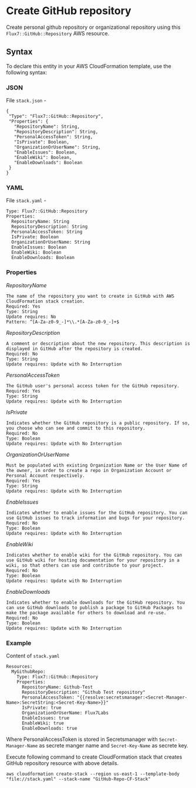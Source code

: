 # Create GitHub repository
Create personal github repository or organizational repository using this  `Flux7::GitHub::Repository` AWS resource.

## Syntax
To declare this entity in your AWS CloudFormation template, use the following syntax: 

### JSON
File `stack.json` -
```
{
 "Type": "Flux7::GitHub::Repository",
 "Properties": {
   "RepositoryName": String,
   "RepositoryDescription": String,
   "PersonalAccessToken": String,
   "IsPrivate": Boolean,
   "OrganizationOrUserName": String,
   "EnableIssues": Boolean,
   "EnableWiki": Boolean,
   "EnableDownloads": Boolean
 }
}
```

### YAML
File `stack.yaml` -
```
Type: Flux7::GitHub::Repository
Properties:
  RepositoryName: String
  RepositoryDescription: String
  PersonalAccessToken: String
  IsPrivate: Boolean
  OrganizationOrUserName: String
  EnableIssues: Boolean
  EnableWiki: Boolean
  EnableDownloads: Boolean
```

### Properties


_RepositoryName_

	The name of the repository you want to create in GitHub with AWS CloudFormation stack creation.
	Required: Yes
	Type: String
	Update requires: No
	Pattern: ^[A-Za-z0-9_-]*\\.*[A-Za-z0-9_-]+$

_RepositoryDescription_

	A comment or description about the new repository. This description is displayed in GitHub after the repository is created.
	Required: No
	Type: String
	Update requires: Update with No Interruption
 
_PersonalAccessToken_

	The GitHub user's personal access token for the GitHub repository.
	Required: Yes
	Type: String
	Update requires: Update with No Interruption
 
_IsPrivate_

	Indicates whether the GitHub repository is a public repository. If so, you choose who can see and commit to this repository.
	Required: No
	Type: Boolean
	Update requires: Update with No Interruption
 
 _OrganizationOrUserName_

	Must be populated with existing Organization Name or the User Name of the owner, in order to create a repo in Organization Account or Personal Account respectively.
	Required: Yes
	Type: String
	Update requires: Update with No Interruption

 _EnableIssues_
 
 	Indicates whether to enable issues for the GitHub repository. You can use GitHub issues to track information and bugs for your repository.
	Required: No
	Type: Boolean
	Update requires: Update with No Interruption
 
 _EnableWiki_
 
 	Indicates whether to enable wiki for the GitHub repository. You can use GitHub wiki for hosting documentation for your repository in a wiki, so that others can use and contribute to your project.
	Required: No
	Type: Boolean
	Update requires: Update with No Interruption
	
 _EnableDownloads_
 
 	Indicates whether to enable downloads for the GitHub repository. You can use GitHub downloads to publish a package to GitHub Packages to make the package available for others to download and re-use.
	Required: No
	Type: Boolean
	Update requires: Update with No Interruption

### Example
Content of `stack.yaml`
```
Resources:
  MyGithubRepo:
    Type: Flux7::GitHub::Repository
    Properties:
      RepositoryName: Github-Test
      RepositoryDescription: "Github Test repository"
      PersonalAccessToken: "{{resolve:secretsmanager:<Secret-Manager-Name>:SecretString:<Secret-Key-Name>}}"
      IsPrivate: true
      OrganizationOrUserName: Flux7Labs
      EnableIssues: true
      EnableWiki: true
      EnableDownloads: true
```
Where PersonalAccessToken is stored in Secretsmanager with `Secret-Manager-Name` as secrete manger name and `Secret-Key-Name` as secrete key.

Execute following command to create CloudFormation stack that creates GitHub repository resource with above details.
```
aws cloudformation create-stack --region us-east-1 --template-body "file://stack.yaml" --stack-name "GitHub-Repo-CF-Stack"
```
